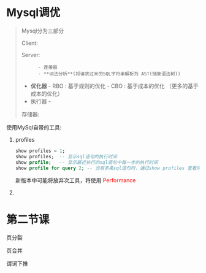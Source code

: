 # Mysql调优

> Mysql分为三部分
>
> Client:
>
> Server:
>
> 			- 连接器
> 			- **词法分析**(将请求过来的SQL字符串解析为 AST(抽象语法树))
>    - **优化器**
>      			- RBO  : 基于规则的优化
>      			- CBO  : 基于成本的优化 （更多的基于成本的优化）
>    - 执行器
>      			- 
>
> 存储器:



使用MySql自带的工具:

1. profiles

   ```sql
   show profiles = 1;
   show profiles;  -- 显示sql语句的执行时间
   show profile;   -- 显示最近执行的sql语句中每一步的执行时间
   show profile for query 2; -- 当有多条sql语句时，通过show profiles 查看所有的执行语句，  2 为 要查看的sql语句的query_id;
   ```

   新版本中可能将放弃次工具，将使用 <font color="red">Performance</font>

   

2. 





# 第二节课



页分裂

页合并



谓词下推



